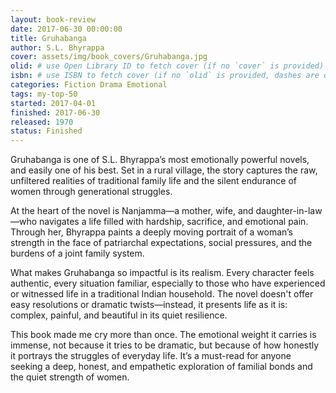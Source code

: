 ```yaml
---
layout: book-review
date: 2017-06-30 00:00:00
title: Gruhabanga
author: S.L. Bhyrappa
cover: assets/img/book_covers/Gruhabanga.jpg
olid: # use Open Library ID to fetch cover (if no `cover` is provided)
isbn: # use ISBN to fetch cover (if no `olid` is provided, dashes are optional)
categories: Fiction Drama Emotional
tags: my-top-50
started: 2017-04-01
finished: 2017-06-30
released: 1970
status: Finished
---
```


Gruhabanga is one of S.L. Bhyrappa’s most emotionally powerful novels, and easily one of his best. Set in a rural village, the story captures the raw, unfiltered realities of traditional family life and the silent endurance of women through generational struggles.

At the heart of the novel is Nanjamma—a mother, wife, and daughter-in-law—who navigates a life filled with hardship, sacrifice, and emotional pain. Through her, Bhyrappa paints a deeply moving portrait of a woman’s strength in the face of patriarchal expectations, social pressures, and the burdens of a joint family system.

What makes Gruhabanga so impactful is its realism. Every character feels authentic, every situation familiar, especially to those who have experienced or witnessed life in a traditional Indian household. The novel doesn't offer easy resolutions or dramatic twists—instead, it presents life as it is: complex, painful, and beautiful in its quiet resilience.

This book made me cry more than once. The emotional weight it carries is immense, not because it tries to be dramatic, but because of how honestly it portrays the struggles of everyday life. It’s a must-read for anyone seeking a deep, honest, and empathetic exploration of familial bonds and the quiet strength of women.
